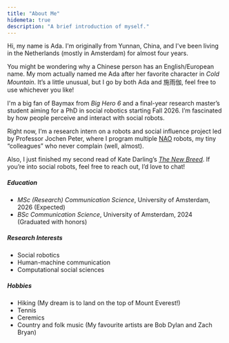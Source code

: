 ```yaml
---
title: "About Me"
hidemeta: true
description: "A brief introduction of myself."
---
```


Hi, my name is Ada. I'm originally from Yunnan, China, and I've been living in the Netherlands (mostly in Amsterdam) for almost four years. 

You might be wondering why a Chinese person has an English/European name. My mom actually named me Ada after her favorite character in *Cold Mountain*. It’s a little unusual, but I go by both Ada and 施雨伽, feel free to use whichever you like!

I'm a big fan of Baymax from *Big Hero 6* and a final-year research master’s student aiming for a PhD in social robotics starting Fall 2026. I’m fascinated by how people perceive and interact with social robots.

Right now, I’m a research intern on a robots and social influence project led by Professor Jochen Peter, where I program multiple [NAO](https://aldebaran.com/en/nao6/) robots, my tiny “colleagues” who never complain (well, almost).

Also, I just finished my second read of Kate Darling’s [*The New Breed*](https://www.penguin.co.uk/books/309409/the-new-breed-by-darling-kate/9780141988641). If you’re into social robots, feel free to reach out, I’d love to chat!

<script src="https://unpkg.com/@dotlottie/player-component@2.7.12/dist/dotlottie-player.mjs" type="module"></script>
<dotlottie-player src="https://lottie.host/1865959e-60e0-43eb-871c-9668edde5c86/Er6dfaOn5y.lottie" background="transparent" speed="1" style="width: 300px; height: 300px" loop autoplay></dotlottie-player>

##### Education

- *MSc (Research) Communication Science*, University of Amsterdam, 2026 (Expected)
- *BSc Communication Science*, University of Amsterdam, 2024 (Graduated with honors)

##### Research Interests

- Social robotics
- Human-machine communication
- Computational social sciences

##### Hobbies

- Hiking (My dream is to land on the top of Mount Everest!)
- Tennis
- Ceremics
- Country and folk music (My favourite artists are Bob Dylan and Zach Bryan)

